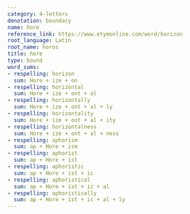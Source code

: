 ```yaml
---
category: 4-letters
denotation: boundary
name: hore
reference_link: https://www.etymonline.com/word/horizon
root_language: Latin
root_name: horos
title: hore
type: bound
word_sums:
- respelling: horizon
  sum: Hore + ize + on
- respelling: horizontal
  sum: Hore + ize + ont + al
- respelling: horizontally
  sum: Hore + ize + ont + al + ly
- respelling: horizontality
  sum: Hore + ize + ont + al + ity
- respelling: horizontalness
  sum: Hore + ize + ont + al + ness
- respelling: aphorism
  sum: ap + Hore + ism
- respelling: aphorist
  sum: ap + Hore + ist
- respelling: aphoristic
  sum: ap + Hore + ist + ic
- respelling: aphoristical
  sum: ap + Hore + ist + ic + al
- respelling: aphoristically
  sum: ap + Hore + ist + ic + al + ly
---
```

